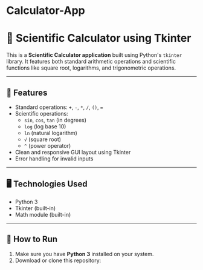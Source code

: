 # Calculator-App
# 🧮 Scientific Calculator using Tkinter

This is a **Scientific Calculator application** built using Python's `tkinter` library. It features both standard arithmetic operations and scientific functions like square root, logarithms, and trigonometric operations.

---

## 📌 Features

- Standard operations: `+`, `-`, `*`, `/`, `()`, `=`
- Scientific operations:
  - `sin`, `cos`, `tan` (in degrees)
  - `log` (log base 10)
  - `ln` (natural logarithm)
  - `√` (square root)
  - `^` (power operator)
- Clean and responsive GUI layout using Tkinter
- Error handling for invalid inputs

---

## 🖥️ Technologies Used

- Python 3
- Tkinter (built-in)
- Math module (built-in)

---

## 🚀 How to Run

1. Make sure you have **Python 3** installed on your system.
2. Download or clone this repository:
